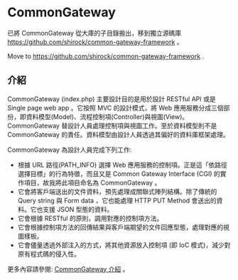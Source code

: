 # CommonGateway

已將 CommonGateway 從大庫的子目錄搬出，移到獨立源碼庫 https://github.com/shirock/common-gateway-framework 。

Move to https://github.com/shirock/common-gateway-framework .

## 介紹

CommonGateway (index.php) 主要設計目的是用於設計 RESTful API 或是 Single page web app 。它按照 MVC 的設計模式，將 Web 應用服務分成三個部份，即資料模型(Model)、流程控制項(Controller)與視圖(View)。 CommonGateway 替設計人員處理控制項與視圖工作。至於資料模型則不是 CommonGateway 的責任。資料模型由設計人員透過其偏好的資料庫框架處理。

CommonGateway 為設計人員完成下列工作:

* 根據 URL 路徑(PATH_INFO) 選擇 Web 應用服務的控制項。正是這「依路徑選擇目標」的行為特徵，而且又是 Common Gateway Interface (CGI) 的實作項目，故我將此項目命名為 CommonGateway 。
* 它會將客戶端送出的文件資料，預先處理成關聯式陣列結構。除了傳統的 Query string 與 Form data ，它也能處理 HTTP PUT Method 會送出的資料。它也支援 JSON 型態的資料。
* 它會根據 RESTful 的原則，調用對應的控制項方法。
* 它會根據控制項方法的回傳結果與客戶端期望的文件回應型態，處理對應的視圖樣板。
* 它會儘量透過外部注入的方式，將其他資源放入控制項 (即 IoC 模式)，減少對原有程式碼的侵入性。

更多內容請參閱: [CommonGateway 介紹](http://rocksaying.tw/archives/21318202.html) 。
